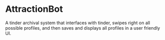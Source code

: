 # AttractionBot
A tinder archival system that interfaces with tinder, swipes right on all possible profiles, and then saves and displays all profiles in a user friendly UI.

